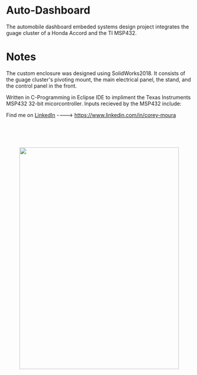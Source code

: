 # Auto-Dashboard
The automobile dashboard embeded systems design project integrates the guage cluster of a Honda Accord and the TI MSP432.

# Notes
The custom enclosure was designed using SolidWorks2018.  It consists of the guage cluster's pivoting mount, the main electrical panel, the stand, and the control panel in the front. 

Written in C-Programming in Eclipse IDE to impliment the Texas Instruments MSP432 32-bit micorcontroller.  Inputs recieved by 
the MSP432 include:  

Find me on [LinkedIn](https://www.linkedin.com/in/corey-moura)   ---->  https://www.linkedin.com/in/corey-moura
 
<br/>
<br/>
<br/>

<p align="center">

<img align="center" width="432" height="600" src="https://user-images.githubusercontent.com/37875517/93637646-e8545000-f9c3-11ea-8ea6-f13463e080b5.jpeg">

<p>
 
 
 



